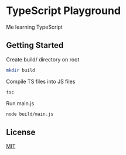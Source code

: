 # TypeScript Playground
Me learning TypeScript

## Getting Started
Create build/ directory on root
``` sh
mkdir build
```
Compile TS files into JS files
``` sh
tsc
```
Run main.js
``` sh
node build/main.js
```

## License
[MIT](https://github.com/Andrsrz/ts-playground/blob/master/LICENSE)
